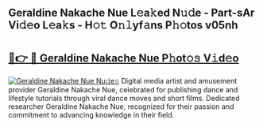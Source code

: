 ## Geraldine Nakache Nue L𝚎a𝚔ed N𝚞𝚍e - Part-sAr Vi𝚍𝚎o L𝚎a𝚔s - H𝚘𝚝 O𝚗𝚕yf𝚊ns P𝚑𝚘tos v05nh

# <h2><a href="http://kfccmu.oniu.top/?m=Geraldine+Nakache+Nue">🔗👉 🔴 Geraldine Nakache Nue P𝚑ot𝚘𝚜 V𝚒d𝚎o</a></h2>

[![Geraldine Nakache Nue Nu𝚍e𝚜](https://i.imgur.com/0qMVB7G.gif)](http://kfccmu.oniu.top/?m=Geraldine+Nakache+Nue)
Digital media artist and amusement provider Geraldine Nakache Nue, celebrated for publishing dance and lifestyle tutorials through viral dance moves and short films. Dedicated researcher Geraldine Nakache Nue, recognized for their passion and commitment to advancing knowledge in their field.  
